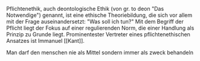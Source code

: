 Pflichtenethik, auch deontologische Ethik (von gr. to deon "Das Notwendige") genannt, ist eine ethische Theoriebildung, die sich vor allem mit der Frage auseinandersetzt: "Was soll ich tun?" Mit dem Begriff der Pflicht liegt der Fokus auf einer regulierenden Norm, die einer Handlung als Prinzip zu Grunde liegt. Prominentester Vertreter eines pflichtenethischen Ansatzes ist Immanuel [[Kant]].

Man darf den menschen nie als Mittel sondern immer als zweck behandeln